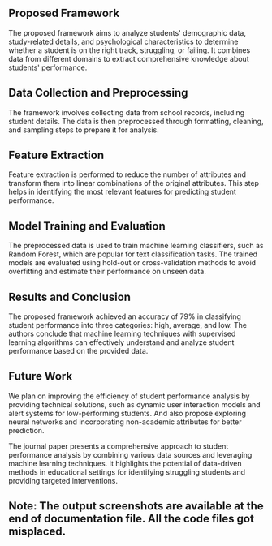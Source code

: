## Proposed Framework

The proposed framework aims to analyze students' demographic data, study-related details, and psychological characteristics to determine whether a student is on the right track, struggling, or failing. It combines data from different domains to extract comprehensive knowledge about students' performance.

## Data Collection and Preprocessing

The framework involves collecting data from school records, including student details. The data is then preprocessed through formatting, cleaning, and sampling steps to prepare it for analysis.

## Feature Extraction

Feature extraction is performed to reduce the number of attributes and transform them into linear combinations of the original attributes. This step helps in identifying the most relevant features for predicting student performance.

## Model Training and Evaluation

The preprocessed data is used to train machine learning classifiers, such as Random Forest, which are popular for text classification tasks. The trained models are evaluated using hold-out or cross-validation methods to avoid overfitting and estimate their performance on unseen data.

## Results and Conclusion

The proposed framework achieved an accuracy of 79% in classifying student performance into three categories: high, average, and low. The authors conclude that machine learning techniques with supervised learning algorithms can effectively understand and analyze student performance based on the provided data.

## Future Work

We plan on improving the efficiency of student performance analysis by providing technical solutions, such as dynamic user interaction models and alert systems for low-performing students. And also propose exploring neural networks and incorporating non-academic attributes for better prediction.

The journal paper presents a comprehensive approach to student performance analysis by combining various data sources and leveraging machine learning techniques. It highlights the potential of data-driven methods in educational settings for identifying struggling students and providing targeted interventions.



## Note: The output screenshots are available at the end of documentation file. All the code files got misplaced.

